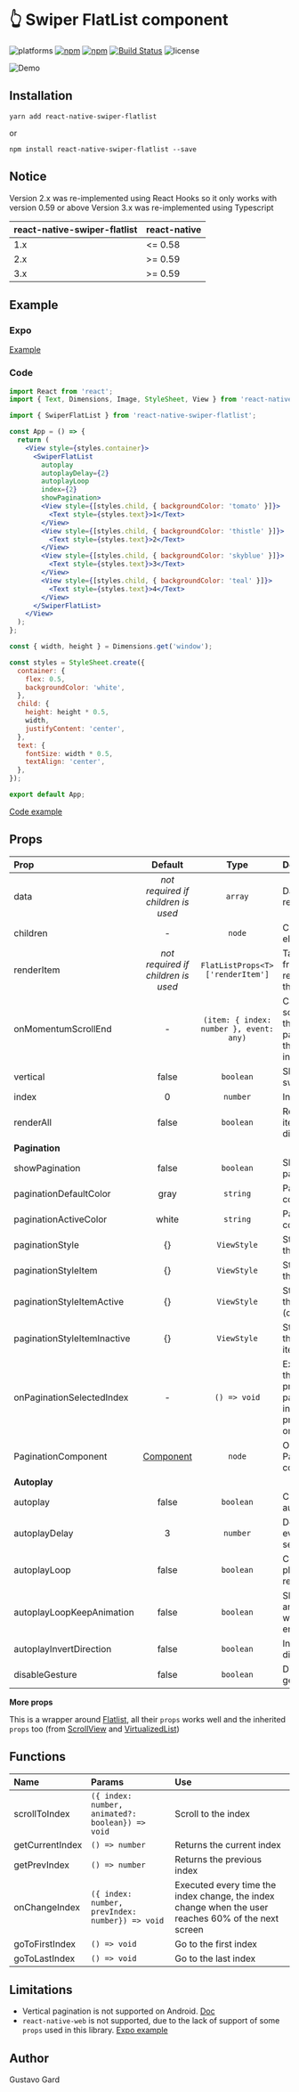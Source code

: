 # :point_up_2: Swiper FlatList component

![platforms](https://img.shields.io/badge/platforms-Android%20|%20iOS-brightgreen.svg)
[![npm](https://img.shields.io/npm/v/react-native-swiper-flatlist.svg)](https://www.npmjs.com/package/react-native-swiper-flatlist)
[![npm](https://img.shields.io/npm/dm/react-native-swiper-flatlist.svg)](https://www.npmjs.com/package/react-native-swiper-flatlist)
[![Build Status](https://app.bitrise.io/app/dfeb47a453df37dd/status.svg?token=54NHsU_G5kGTSZpdEejqLA&branch=master)](https://app.bitrise.io/app/dfeb47a453df37dd)
![license](https://img.shields.io/npm/l/react-native-swiper-flatlist.svg)

![Demo](https://raw.githubusercontent.com/gusgard/react-native-swiper-flatlist/master/demo.gif)

## Installation

```
yarn add react-native-swiper-flatlist
```

or

```
npm install react-native-swiper-flatlist --save
```

## Notice

Version 2.x was re-implemented using React Hooks so it only works with version 0.59 or above
Version 3.x was re-implemented using Typescript

| react-native-swiper-flatlist | react-native |
| ---------------------------- | ------------ |
| 1.x                          | <= 0.58      |
| 2.x                          | >= 0.59      |
| 3.x                          | >= 0.59      |

## Example

### Expo

[Example](https://snack.expo.io/@gusgard/react-native-swiper-flatlist)

### Code

```jsx
import React from 'react';
import { Text, Dimensions, Image, StyleSheet, View } from 'react-native';

import { SwiperFlatList } from 'react-native-swiper-flatlist';

const App = () => {
  return (
    <View style={styles.container}>
      <SwiperFlatList
        autoplay
        autoplayDelay={2}
        autoplayLoop
        index={2}
        showPagination>
        <View style={[styles.child, { backgroundColor: 'tomato' }]}>
          <Text style={styles.text}>1</Text>
        </View>
        <View style={[styles.child, { backgroundColor: 'thistle' }]}>
          <Text style={styles.text}>2</Text>
        </View>
        <View style={[styles.child, { backgroundColor: 'skyblue' }]}>
          <Text style={styles.text}>3</Text>
        </View>
        <View style={[styles.child, { backgroundColor: 'teal' }]}>
          <Text style={styles.text}>4</Text>
        </View>
      </SwiperFlatList>
    </View>
  );
};

const { width, height } = Dimensions.get('window');

const styles = StyleSheet.create({
  container: {
    flex: 0.5,
    backgroundColor: 'white',
  },
  child: {
    height: height * 0.5,
    width,
    justifyContent: 'center',
  },
  text: {
    fontSize: width * 0.5,
    textAlign: 'center',
  },
});

export default App;
```

[Code example](./example/README.md)

## Props

| Prop                        |                      Default                      |         Type          | Description                                                                           |
| :-------------------------- | :-----------------------------------------------: | :-------------------: | :------------------------------------------------------------------------------------ |
| data                        |        _not required if children is used_         |        `array`        | Data to use in renderItem                                                             |
| children                    |                         -                         |        `node`         | Children elements                                                                     |
| renderItem                  |        _not required if children is used_         |        `FlatListProps<T>['renderItem']`         | Takes an item from data and renders it into the list                                  |
| onMomentumScrollEnd         |                         -                         |        `(item: { index: number }, event: any)`         | Called after scroll end and the first parameter is the current index                  |
| vertical                    |                       false                       |        `boolean`         | Show vertical swiper                                                                  |
| index                       |                         0                         |       `number`        | Index to start                                                                        |
| renderAll                   |                       false                       |        `boolean`         | Render all the items before display it                                                |
| **Pagination**              |
| showPagination              |                       false                       |        `boolean`         | Show pagination                                                                       |
| paginationDefaultColor      |                       gray                        |       `string`        | Pagination color                                                                      |
| paginationActiveColor       |                       white                       |       `string`        | Pagination color                                                                      |
| paginationStyle             |                        {}                         | `ViewStyle` | Style object for the container                                                        |
| paginationStyleItem         |                        {}                         | `ViewStyle` | Style object for the item (dot)                                                       |
| paginationStyleItemActive   |                        {}                         | `ViewStyle` | Style object for the active item (dot)                                                |
| paginationStyleItemInactive |                        {}                         | `ViewStyle` | Style object for the inactive item (dot)                                              |
| onPaginationSelectedIndex   |                         -                         |        `() => void`         | Executed when the user presses the pagination index, similar properties onChangeIndex |
| PaginationComponent         | [Component](./src/components/Pagination/index.js) |        `node`         | Overwrite Pagination component                                                        |
| **Autoplay**                |
| autoplay                    |                       false                       |        `boolean`         | Change index automatically                                                            |
| autoplayDelay               |                         3                         |       `number`        | Delay between every page in seconds                                                   |
| autoplayLoop                |                       false                       |        `boolean`         | Continue playing after reach end                                                      |
| autoplayLoopKeepAnimation   |                       false                       |        `boolean`         | Show animation when reach the end of the list                                         |
| autoplayInvertDirection     |                       false                       |        `boolean`         | Invert auto play direction                                                            |
| disableGesture              |                       false                       |        `boolean`         | Disable swipe gesture                                                                 |

**More props**

This is a wrapper around [Flatlist](http://facebook.github.io/react-native/docs/flatlist.html#props), all their `props` works well and the inherited `props` too (from [ScrollView](http://facebook.github.io/react-native/docs/scrollview#props) and [VirtualizedList](http://facebook.github.io/react-native/docs/virtualizedlist#props))

## Functions

| Name            | Params                                  | Use                                                                                                 |
| :-------------- | :-------------------------------------- | :-------------------------------------------------------------------------------------------------- |
| scrollToIndex   | `({ index: number, animated?: boolean}) => void`   | Scroll to the index                                                                                 |
| getCurrentIndex | `() => number`                                       | Returns the current index                                                                           |
| getPrevIndex    | `() => number`                                       | Returns the previous index                                                                          |
| onChangeIndex   | `({ index: number, prevIndex: number}) => void` | Executed every time the index change, the index change when the user reaches 60% of the next screen |
| goToFirstIndex  | `() => void`                                       | Go to the first index                                                                               |
| goToLastIndex   | `() => void`                                       | Go to the last index                                                                                |

## Limitations

- Vertical pagination is not supported on Android. [Doc](https://github.com/facebook/react-native/blob/a48da14800013659e115bf2b58e31aa396e678e5/Libraries/Components/ScrollView/ScrollView.js#L274)
- `react-native-web` is not supported, due to the lack of support of some `props` used in this library. [Expo example](https://snack.expo.io/@gusgard/react-native-web-example-with-swiper)

## Author

Gustavo Gard
